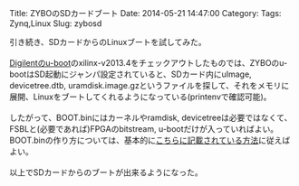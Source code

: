 Title: ZYBOのSDカードブート
Date: 2014-05-21 14:47:00
Category: 
Tags: Zynq,Linux
Slug: zybosd

引き続き、SDカードからのLinuxブートを試してみた。<br /><br /><a href="https://github.com/Digilent/u-boot-Digilent-Dev">Digilentのu-boot</a>のxilinx-v2013.4をチェックアウトしたものでは、ZYBOのu-bootはSD起動にジャンパ設定されていると、SDカード内にuImage, devicetree.dtb, uramdisk.image.gzというファイルを探して、それをメモリに展開、Linuxをブートしてくれるようになっている(printenvで確認可能)。<br /><br />したがって、BOOT.binにはカーネルやramdisk, devicetreeは必要ではなくて、FSBLと(必要であれば)FPGAのbitstream, u-bootだけが入っていればよい。BOOT.binの作り方については、基本的に<a href="http://www.wiki.xilinx.com/Prepare+Boot+Image">こちらに記載されている方法</a>に従えばよい。<br /><br />以上でSDカードからのブートが出来るようになった。<br /><br />

